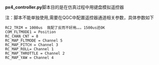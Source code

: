 **px4_controller.py**脚本目的是在仿真过程中用键盘模拟遥控器

注：脚本不能单独使用,需要在QGC中配置遥控器通道相关参数，具体参数如下

```
RC2_TRIM = 1000us  我配了反而不好用。。。1500us还OK
COM_FLTMODE1 = Position
RC_CHAN_CNT = 8
RC_MAP_FLTMODE = Channel 5
RC_MAP_PITCH = Channel 3
RC_MAP_ROLL= Channel 1
RC_MAP_THROTTLE = Channel 2
RC_MAP_YAW = Channel 4
```

